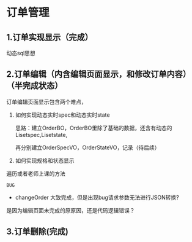 # 订单管理

## 1.订单实现显示（完成）

动态sql思想

## 2.订单编辑（内含编辑页面显示，和修改订单内容）（半完成状态）

订单编辑页面显示包含两个难点，

1. 如何实现动态实时spec和动态实时state

   思路：建立OrderBO，OrderBO里除了基础的数据，还含有动态的Liset<OrderSpecVO>spec,Liset<OrderStateVO>state,

   再分别建立OrderSpecVO，OrderStateVO，记录（待后续）

2. 如何实现规格和状态显示

遍历或者老师上课的方法

`BUG`

- changeOrder 大致完成，但是出现bug请求参数无法进行JSON转换?

是因为编辑页面未完成的原原因，还是代码逻辑错误？

## 3.订单删除(完成)